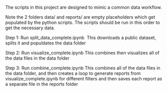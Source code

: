 The scripts in this project are designed to mimic a common data workflow. 

Note the 2 folders data/ and reports/ are empty placeholders which get populated by the python scripts. The scripts should be run in this order to get the necessary data. 

Step 1:
Run split_data_complete.ipynb 
This downloads a public dataset, splits it and populdates the data folder

Step 2:
Run visualize_complete.ipynb
This combines then visualizes all of the data files in the data folder

Step 3:
Run combine_complete.ipynb
This combines all of the data files in the data folder, and then creates a loop to generate reports from visualize_complete.ipynb for different filters and then saves each report as a separate file in the reports folder